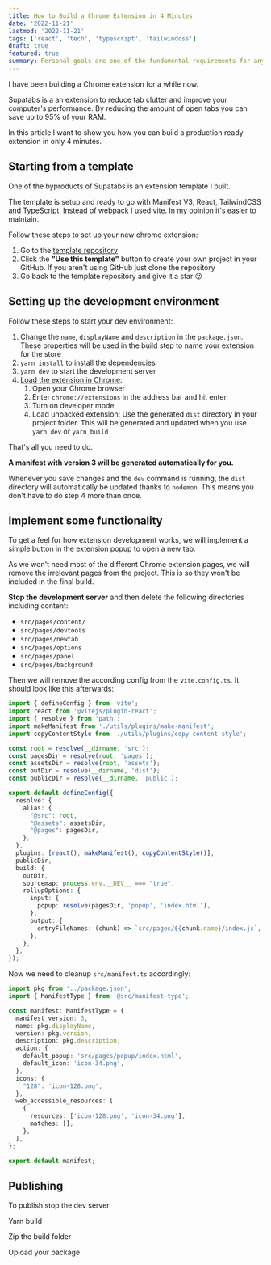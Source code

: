 ```yaml
---
title: How to Build a Chrome Extension in 4 Minutes
date: '2022-11-21'
lastmod: '2022-11-21'
tags: ['react', 'tech', 'typescript', 'tailwindcss']
draft: true
featured: true
summary: Personal goals are one of the fundamental requirements for any high achieving person. Here is my guide on how to set and achieve them.
---
```


I have been building a Chrome extension for a while now.

Supatabs is a an extension to reduce tab clutter and improve your computer's performance.
By reducing the amount of open tabs you can save up to 95% of your RAM.

In this article I want to show you how you can build a production ready extension in only
4 minutes.

## Starting from a template

One of the byproducts of Supatabs is an extension template I built.

The template is setup and ready to go with Manifest V3, React, TailwindCSS and TypeScript.
Instead of webpack I used vite. In my opinion it's easier to maintain.

Follow these steps to set up your new chrome extension:

1. Go to the [template repository](https://github.com/JohnBra/vite-web-extension)
2. Click the **"Use this template"** button to create your own project in your GitHub.
If you aren't using GitHub just clone the repository
3. Go back to the template repository and give it a star 😜

## Setting up the development environment

Follow these steps to start your dev environment:

1. Change the `name`, `displayName` and `description` in the `package.json`. These properties will be 
used in the build step to name your extension for the store
2. `yarn install` to install the dependencies
3. `yarn dev` to start the development server
4. [Load the extension in Chrome](https://developer.chrome.com/docs/extensions/mv2/getstarted/#manifest):
    1. Open your Chrome browser
    2. Enter `chrome://extensions` in the address bar and hit enter
    3. Turn on developer mode
    4. Load unpacked extension: Use the generated `dist` directory in your project folder. This will be 
    generated and updated when you use `yarn dev` or `yarn build`

That's all you need to do.

**A manifest with version 3 will be generated automatically for you.**

Whenever you save changes and the `dev` command is running, the `dist` directory will automatically be 
updated thanks to `nodemon`. This means you don't have to do step 4 more than once.


## Implement some functionality

To get a feel for how extension development works, we will implement a simple button in the extension 
popup to open a new tab.

As we won't need most of the different Chrome extension pages, we will remove the irrelevant pages from the 
project. This is so they won't be included in the final build.

**Stop the development server** and then delete the following directories including content:
- `src/pages/content/`
- `src/pages/devtools`
- `src/pages/newtab`
- `src/pages/options`
- `src/pages/panel`
- `src/pages/background`

Then we will remove the according config from the `vite.config.ts`. It should look like this afterwards:
```ts:vite.config.ts
import { defineConfig } from 'vite';
import react from '@vitejs/plugin-react';
import { resolve } from 'path';
import makeManifest from './utils/plugins/make-manifest';
import copyContentStyle from './utils/plugins/copy-content-style';

const root = resolve(__dirname, 'src');
const pagesDir = resolve(root, 'pages');
const assetsDir = resolve(root, 'assets');
const outDir = resolve(__dirname, 'dist');
const publicDir = resolve(__dirname, 'public');

export default defineConfig({
  resolve: {
    alias: {
      "@src": root,
      "@assets": assetsDir,
      "@pages": pagesDir,
    },
  },
  plugins: [react(), makeManifest(), copyContentStyle()],
  publicDir,
  build: {
    outDir,
    sourcemap: process.env.__DEV__ === "true",
    rollupOptions: {
      input: {
        popup: resolve(pagesDir, 'popup', 'index.html'),
      },
      output: {
        entryFileNames: (chunk) => `src/pages/${chunk.name}/index.js`,
      },
    },
  },
});

```

Now we need to cleanup `src/manifest.ts` accordingly:

```ts:src/manifest.ts
import pkg from '../package.json';
import { ManifestType } from '@src/manifest-type';

const manifest: ManifestType = {
  manifest_version: 3,
  name: pkg.displayName,
  version: pkg.version,
  description: pkg.description,
  action: {
    default_popup: 'src/pages/popup/index.html',
    default_icon: 'icon-34.png',
  },
  icons: {
    "128": 'icon-128.png',
  },
  web_accessible_resources: [
    {
      resources: ['icon-128.png', 'icon-34.png'],
      matches: [],
    },
  ],
};

export default manifest;

```


## Publishing

To publish stop the dev server

Yarn build 

Zip the build folder

Upload your package
